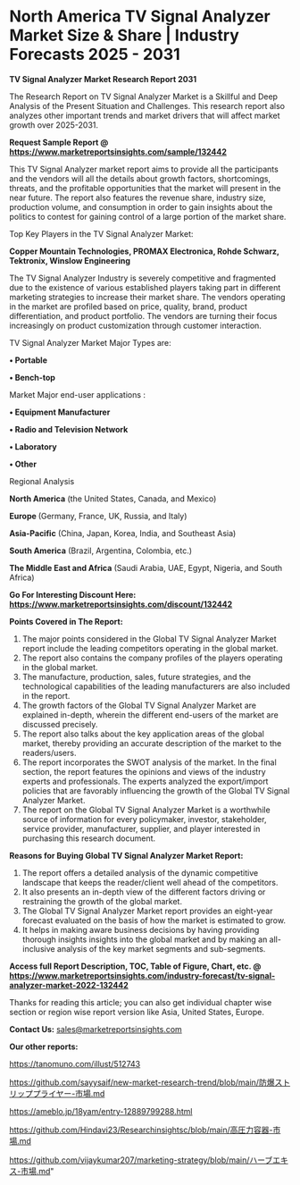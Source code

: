 # North America TV Signal Analyzer Market Size & Share | Industry Forecasts 2025 - 2031

<strong>TV Signal Analyzer Market Research Report 2031</strong>

The Research Report on TV Signal Analyzer Market is a Skillful and Deep Analysis of the Present Situation and Challenges. This research report also analyzes other important trends and market drivers that will affect market growth over 2025-2031.

<strong>Request Sample Report @ <a href=https://www.marketreportsinsights.com/sample/132442>https://www.marketreportsinsights.com/sample/132442</a></strong>

This TV Signal Analyzer market report aims to provide all the participants and the vendors will all the details about growth factors, shortcomings, threats, and the profitable opportunities that the market will present in the near future. The report also features the revenue share, industry size, production volume, and consumption in order to gain insights about the politics to contest for gaining control of a large portion of the market share.

Top Key Players in the TV Signal Analyzer Market:

<strong>Copper Mountain Technologies, PROMAX Electronica, Rohde Schwarz, Tektronix, Winslow Engineering</strong>

The TV Signal Analyzer Industry is severely competitive and fragmented due to the existence of various established players taking part in different marketing strategies to increase their market share. The vendors operating in the market are profiled based on price, quality, brand, product differentiation, and product portfolio. The vendors are turning their focus increasingly on product customization through customer interaction.

TV Signal Analyzer Market Major Types are:

<strong>• Portable

• Bench-top</strong>

Market Major end-user applications :

<strong>• Equipment Manufacturer

• Radio and Television Network

• Laboratory

• Other</strong>

Regional Analysis

</u><strong><b>North America</b></strong> (the United States, Canada, and Mexico)

<strong><b>Europe </b></strong>(Germany, France, UK, Russia, and Italy)

<strong><b>Asia-Pacific</b></strong> (China, Japan, Korea, India, and Southeast Asia)

<strong><b>South America</b></strong> (Brazil, Argentina, Colombia, etc.)

<strong><b>The Middle East and Africa</b></strong> (Saudi Arabia, UAE, Egypt, Nigeria, and South Africa)

<strong>Go For Interesting Discount Here: <a href=https://www.marketreportsinsights.com/discount/132442>https://www.marketreportsinsights.com/discount/132442</a></strong>

<strong>Points Covered in The Report:</strong>
<ol>
  <li>The major points considered in the Global TV Signal Analyzer Market report include the leading competitors operating in the global market.</li>
  <li>The report also contains the company profiles of the players operating in the global market.</li>
  <li>The manufacture, production, sales, future strategies, and the technological capabilities of the leading manufacturers are also included in the report.</li>
  <li>The growth factors of the Global TV Signal Analyzer Market are explained in-depth, wherein the different end-users of the market are discussed precisely.</li>
  <li>The report also talks about the key application areas of the global market, thereby providing an accurate description of the market to the readers/users.</li>
  <li>The report incorporates the SWOT analysis of the market. In the final section, the report features the opinions and views of the industry experts and professionals. The experts analyzed the export/import policies that are favorably influencing the growth of the Global TV Signal Analyzer Market.</li>
  <li>The report on the Global TV Signal Analyzer Market is a worthwhile source of information for every policymaker, investor, stakeholder, service provider, manufacturer, supplier, and player interested in purchasing this research document.</li>
</ol>
<strong>Reasons for Buying Global TV Signal Analyzer Market Report:</strong>

<ol>
  <li>The report offers a detailed analysis of the dynamic competitive landscape that keeps the reader/client well ahead of the competitors.</li>
  <li>It also presents an in-depth view of the different factors driving or restraining the growth of the global market.</li>
  <li>The Global TV Signal Analyzer Market report provides an eight-year forecast evaluated on the basis of how the market is estimated to grow.</li>
  <li>It helps in making aware business decisions by having providing thorough insights insights into the global market and by making an all-inclusive analysis of the key market segments and sub-segments.</li>
</ol>
<strong>Access full Report Description, TOC, Table of Figure, Chart, etc. @ <a href=https://www.marketreportsinsights.com/industry-forecast/tv-signal-analyzer-market-2022-132442>https://www.marketreportsinsights.com/industry-forecast/tv-signal-analyzer-market-2022-132442</a></strong>


Thanks for reading this article; you can also get individual chapter wise section or region wise report version like Asia, United States, Europe.

<strong>Contact Us:</strong>
sales@marketreportsinsights.com

<strong>Our other reports:</strong>

<a href=https://tanomuno.com/illust/512743>https://tanomuno.com/illust/512743</a>

<a href=https://github.com/sayysaif/new-market-research-trend/blob/main/防爆ストリッププライヤー-市場.md>https://github.com/sayysaif/new-market-research-trend/blob/main/防爆ストリッププライヤー-市場.md</a>

<a href=https://ameblo.jp/18yam/entry-12889799288.html>https://ameblo.jp/18yam/entry-12889799288.html</a>

<a href=https://github.com/Hindavi23/Researchinsightsc/blob/main/高圧力容器-市場.md>https://github.com/Hindavi23/Researchinsightsc/blob/main/高圧力容器-市場.md</a>

<a href=https://github.com/vijaykumar207/marketing-strategy/blob/main/ハーブエキス-市場.md>https://github.com/vijaykumar207/marketing-strategy/blob/main/ハーブエキス-市場.md</a>"
